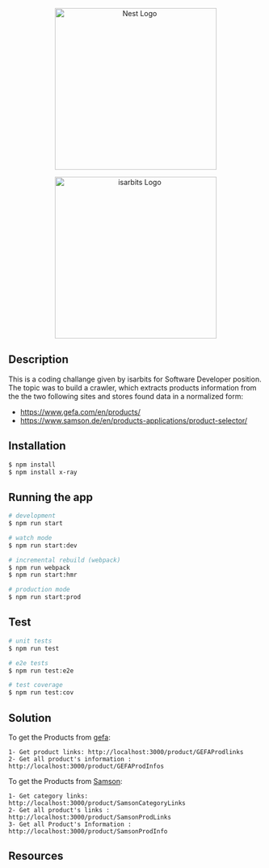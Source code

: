 <p align="center">
  <a href="http://nestjs.com/" target="blank"><img src="https://nestjs.com/img/logo_text.svg" width="320" alt="Nest Logo" /></a>
</p>
<p align="center">
  <a href="https://isarbits.com/" target="blank"><img src="https://isarbits.com/img/isarbits-logo.png" width="320" alt="isarbits Logo" /></a>
</p>


## Description

This is a coding challange given by isarbits for Software Developer position.
The topic was to build  a  crawler, which extracts products information from the the two following sites and stores found data in a normalized form:
  - https://www.gefa.com/en/products/
  - https://www.samson.de/en/products-applications/product-selector/

## Installation

```bash
$ npm install
$ npm install x-ray
```

## Running the app

```bash
# development
$ npm run start

# watch mode
$ npm run start:dev

# incremental rebuild (webpack)
$ npm run webpack
$ npm run start:hmr

# production mode
$ npm run start:prod
```

## Test

```bash
# unit tests
$ npm run test

# e2e tests
$ npm run test:e2e

# test coverage
$ npm run test:cov
```


## Solution

To get the Products from [gefa](https://www.gefa.com/en/products/):
```
1- Get product links: http://localhost:3000/product/GEFAProdlinks
2- Get all product's information : http://localhost:3000/product/GEFAProdInfos
```

To get the Products from [Samson](https://www.samson.de/en/products-applications/product-selector/):
```
1- Get category links: http://localhost:3000/product/SamsonCategoryLinks
2- Get all product's links : http://localhost:3000/product/SamsonProdLinks
3- Get all Product's Information : http://localhost:3000/product/SamsonProdInfo
```


## Resources


